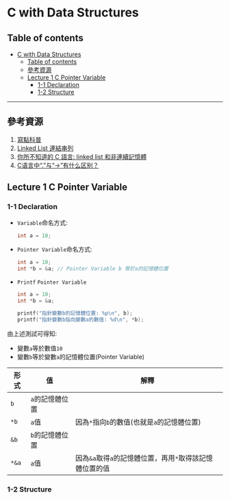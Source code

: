 # C with Data Structures

## Table of contents
- [C with Data Structures](#c-with-data-structures)
  - [Table of contents](#table-of-contents)
  - [參考資源](#參考資源)
  - [Lecture 1 C Pointer Variable](#lecture-1-c-pointer-variable)
    - [1-1 Declaration](#1-1-declaration)
    - [1-2 Structure](#1-2-structure)

---

## 參考資源
1. [寫點科普](https://kopu.chat/c%E8%AA%9E%E8%A8%80-%E8%B6%85%E5%A5%BD%E6%87%82%E7%9A%84%E6%8C%87%E6%A8%99%EF%BC%8C%E5%88%9D%E5%AD%B8%E8%80%85%E8%AB%8B%E9%80%B2%EF%BD%9E/)
2. [Linked List 連結串列](https://codimd.mcl.math.ncu.edu.tw/s/B1rd5-sM4)
3. [你所不知道的 C 語言: linked list 和非連續記憶體](https://hackmd.io/@sysprog/c-linked-list)
4. [C语言中“.”与“->”有什么区别？](https://farseerfc.me/dot-and-arrow-in-c.html)

## Lecture 1 C Pointer Variable

### 1-1 Declaration

* `Variable`命名方式:
    ```c
    int a = 10;
    ```
* `Pointer Variable`命名方式:
    ```c
    int a = 10;
    int *b = &a; // Pointer Variable b 等於a的記憶體位置
    ```
* `Printf` `Pointer Variable`
    ```c
    int a = 10;
    int *b = &a;

    printf("指針變數b的記憶體位置: %p\n", b);
    printf("指針變數b指向變數a的數值: %d\n", *b);
    ```

由上述測試可得知:
* 變數`a`等於數值`10`
* 變數`b`等於變數`a`的記憶體位置(Pointer Variable)

|形式|值|解釋|
|-|-|-|
|`b`|`a`的記憶體位置||
|`*b`|`a`值|因為`*`指向`b`的數值(也就是`a`的記憶體位置)|
|`&b`|`b`的記憶體位置||
|`*&a`|`a`值|因為`&a`取得`a`的記憶體位置，再用`*`取得該記憶體位置的值|

### 1-2 Structure

